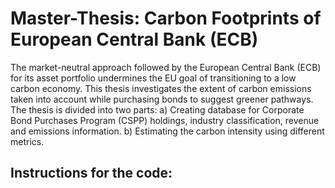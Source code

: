 # Master-Thesis: Carbon Footprints of European Central Bank (ECB)

The market-neutral approach followed by the European Central Bank (ECB) for its asset portfolio undermines the EU goal of transitioning to a low carbon economy. This
thesis investigates the extent of carbon emissions taken into account while purchasing bonds to suggest greener pathways. 
The thesis is divided into two parts: 
a) Creating database for Corporate Bond Purchases Program (CSPP) holdings, industry classification, revenue and emissions information.
b) Estimating the carbon intensity using different metrics.

## Instructions for the code:

### 
